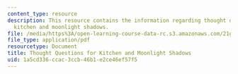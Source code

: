 ```yaml
---
content_type: resource
description: This resource contains the information regarding thought questions for
  kitchen and moonlight shadows.
file: /media/https%3A/open-learning-course-data-rc.s3.amazonaws.com/21g-022j-international-womens-voices-spring-2004/1a5cd336ccac3ccb46b1e2ce46ef57f5_MIT21G_022JS04_f_kt.pdf
file_type: application/pdf
resourcetype: Document
title: Thought Questions for Kitchen and Moonlight Shadows
uid: 1a5cd336-ccac-3ccb-46b1-e2ce46ef57f5
---
```


